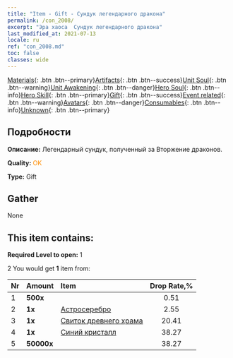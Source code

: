 ```yaml
---
title: "Item - Gift - Сундук легендарного дракона"
permalink: /con_2008/
excerpt: "Эра хаоса  Сундук легендарного дракона"
last_modified_at: 2021-07-13
locale: ru
ref: "con_2008.md"
toc: false
classes: wide
---
```

 [Materials](/ItemsRU/){: .btn .btn--primary}[Artifacts](/ItemsRU/Artifacts/){: .btn .btn--success}[Unit Soul](/ItemsRU/UnitSoul/){: .btn .btn--warning}[Unit Awakening](/ItemsRU/UnitAwakening/){: .btn .btn--danger}[Hero Soul](/ItemsRU/HeroSoul/){: .btn .btn--info}[Hero Skill](/ItemsRU/HeroSkill/){: .btn .btn--primary}[Gift](/ItemsRU/Gift/){: .btn .btn--success}[Event related](/ItemsRU/Events/){: .btn .btn--warning}[Avatars](/ItemsRU/Avatars/){: .btn .btn--danger}[Consumables](/ItemsRU/Consumables/){: .btn .btn--info}[Unknown](/ItemsRU/Unknown/){: .btn .btn--primary}

## Подробности
 **Описание:** Легендарный сундук, полученный за Вторжение драконов.

 **Quality:** <span style="color: #FF8C00">OK</span>

 **Type:** Gift

## Gather

  None

## This item contains:

 **Required Level to open:** 1

 2 You would get **1** item  from:

  | Nr | Amount |     Item    | Drop Rate,% |
  |:---|:-------|:------------|:---------:|
  | 1 |  **500x** | <i class="fas fa-gem"/> | 0.51 | 
  | 2 |  **1x** | [Астросеребро](/ItemsRU/con_969/) | 2.55 | 
  | 3 |  **1x** | [Свиток древнего храма](/ItemsRU/con_697/) | 20.41 | 
  | 4 |  **1x** | [Синий кристалл](/ItemsRU/con_716/) | 38.27 | 
  | 5 |  **50000x** | <i class="fas fa-coins"/> | 38.27 | 
